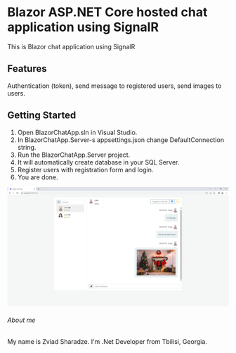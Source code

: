 # Blazor ASP.NET Core hosted chat application using SignalR
This is Blazor chat application using SignalR

## Features
Authentication (token), send message to registered users, send images to users.

## Getting Started
1. Open BlazorChatApp.sln in Visual Studio.
2. In BlazorChatApp.Server-s appsettings.json change DefaultConnection string.
3. Run the BlazorChatApp.Server project.
4. It will automatically create database in your SQL Server.
5. Register users with registration form and login.
6. You are done.

![screenshot](https://github.com/zsharadze/BlazorChatApp/blob/master/Capture1.png?raw=true)


###### About me
My name is Zviad Sharadze. I'm .Net Developer from Tbilisi, Georgia.
